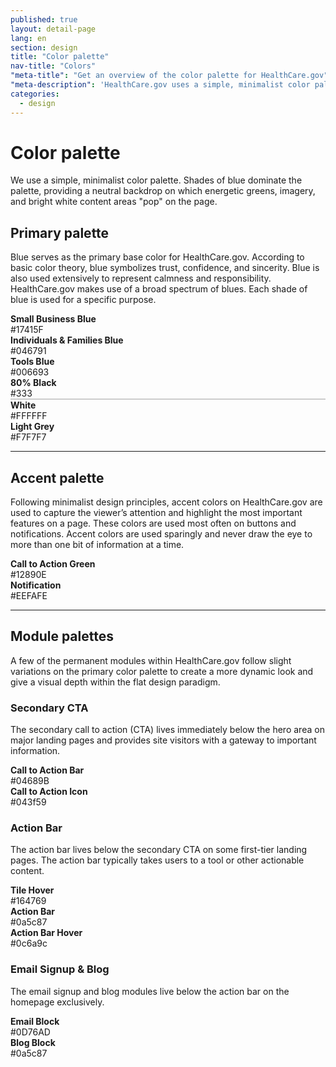 ```yaml
---
published: true
layout: detail-page
lang: en
section: design
title: "Color palette"
nav-title: "Colors"
"meta-title": "Get an overview of the color palette for HealthCare.gov"
"meta-description": 'HealthCare.gov uses a simple, minimalist color palette. Shades of blue dominate the palette, providing a neutral backdrop on which energetic greens, imagery, and bright white content areas "pop" on the page.'
categories:
  - design
---
```


# Color palette

<div class="intro">
We  use a simple, minimalist color palette. Shades of blue dominate the palette, providing a neutral backdrop on which energetic greens, imagery, and bright white content areas "pop" on the page.
</div>

<div class="hr"></div>

## Primary palette

Blue serves as the primary base color for HealthCare.gov. According to basic color theory, blue symbolizes trust, confidence, and sincerity. Blue is also used extensively to represent calmness and responsibility. HealthCare.gov makes use of a broad spectrum of blues. Each shade of blue is used for a specific purpose.

<div class="row adjust-margin-top">
	<div class="col-xs-6 col-md-4">
		<div style="background:#17415F;" aria-hidden="true" class="circle pull-left"></div>
		<div class="description">
			<strong>Small Business Blue</strong> <br />
			#17415F
		</div>
	</div>
	<div class="col-xs-6 col-md-4">
		<div style="background:#046791;" aria-hidden="true" class="circle pull-left"></div>
		<div class="description">
			<strong>Individuals &amp; Families Blue</strong> <br />
			#046791
		</div>
	</div>
	<div class="col-xs-6 col-md-4">
		<div style="background:#006693;" aria-hidden="true" class="circle pull-left"></div>
		<div class="description">
			<strong>Tools Blue</strong> <br />
			#006693
		</div>
	</div>

</div>

<div class="row">
	<div class="col-xs-6 col-md-4">
		<div style="background:#333;" aria-hidden="true" class="circle pull-left"></div>
		<div class="description">
			<strong>80% Black</strong> <br />
			#333
		</div>
	</div>
	<div class="col-xs-6 col-md-4">
		<div style="background:#FFFFFF;border:1px solid #ccc;" aria-hidden="true" class="circle pull-left"></div>
		<div class="description">
			<strong>White</strong> <br />
			#FFFFFF
		</div>
	</div>
	<div class="col-xs-6 col-md-4">
		<div style="background:#F7F7F7;" aria-hidden="true" class="circle pull-left"></div>
		<div class="description">
			<strong>Light Grey</strong> <br />
			#F7F7F7
		</div>
	</div>
</div>

<hr class="adjust-margin-top">

## Accent palette

Following minimalist design principles, accent colors on HealthCare.gov are used to capture the viewer’s attention and highlight the most important features on a page. These colors are used most often on buttons and notifications. Accent colors are used sparingly and never draw the eye to more than one bit of information at a time.

<div class="row adjust-margin-top">
	<div class="col-xs-6 col-md-4">
		<div style="background:#12890E;" aria-hidden="true" class="circle pull-left"></div>
		<div class="description">
			<strong>Call to Action Green</strong> <br />
			#12890E
		</div>
	</div>
	<div class="col-xs-6 col-md-4">
		<div style="background:#EEFAFE;" aria-hidden="true" class="circle pull-left"></div>
		<div class="description">
			<strong>Notification</strong> <br />
			#EEFAFE
		</div>
	</div>
</div>

<hr class="adjust-margin-top">

## Module palettes

A few of the permanent modules within HealthCare.gov follow slight variations on the primary color palette to create a more dynamic look and give a visual depth within the flat design paradigm.

### Secondary CTA

The secondary call to action (CTA) lives immediately below the hero area on major landing pages and provides site visitors with a gateway to important information.

<div class="row adjust-margin-top">
	<div class="col-xs-6 col-md-4">
		<div style="background:#04689B;" aria-hidden="true" class="circle pull-left"></div>
		<div class="description">
			<strong>Call to Action Bar</strong> <br />
			#04689B
		</div>
	</div>
	<div class="col-xs-6 col-md-4">
		<div style="background:#043f59;" aria-hidden="true" class="circle pull-left"></div>
		<div class="description">
			<strong>Call to Action Icon</strong> <br />
			#043f59
		</div>
	</div>
</div>

### Action Bar

The action bar lives below the secondary CTA on some first-tier landing pages. The action bar typically takes users to a tool or other actionable content.

<div class="row adjust-margin-top">
	<div class="col-xs-6 col-md-4">
		<div style="background:#164769;" aria-hidden="true" class="circle pull-left"></div>
		<div class="description">
			<strong>Tile Hover</strong> <br />
			#164769
		</div>
	</div>
	<div class="col-xs-6 col-md-4">
		<div style="background:#0a5c87;" aria-hidden="true" class="circle pull-left"></div>
		<div class="description">
			<strong>Action Bar</strong> <br />
			#0a5c87
		</div>
	</div>
	<div class="col-xs-6 col-md-4">
		<div style="background:#0c6a9c;" aria-hidden="true" class="circle pull-left"></div>
		<div class="description">
			<strong>Action Bar Hover</strong> <br />
			#0c6a9c
		</div>
	</div>
</div>

### Email Signup &amp; Blog

The email signup and blog modules live below the action bar on the homepage exclusively.

<div class="row adjust-margin-top">
	<div class="col-xs-6 col-md-4">
		<div style="background:#0D76AD;" aria-hidden="true" class="circle pull-left"></div>
		<div class="description">
			<strong>Email Block</strong> <br />
			#0D76AD
		</div>
	</div>
	<div class="col-xs-6 col-md-4">
		<div style="background:#0a5c87;" aria-hidden="true" class="circle pull-left"></div>
		<div class="description">
			<strong>Blog Block</strong> <br />
			#0a5c87
		</div>
	</div>
</div>

